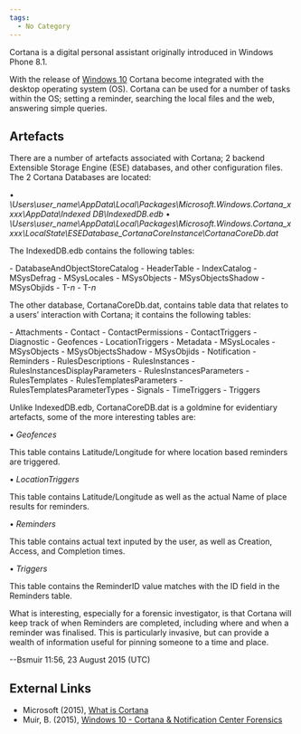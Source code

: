 ```yaml
---
tags:
  - No Category
---
```

Cortana is a digital personal assistant originally introduced in Windows
Phone 8.1.

With the release of [Windows 10](windows_10.md) Cortana become
integrated with the desktop operating system (OS). Cortana can be used
for a number of tasks within the OS; setting a reminder, searching the
local files and the web, answering simple queries.

## Artefacts

There are a number of artefacts associated with Cortana; 2 backend
Extensible Storage Engine (ESE) databases, and other configuration
files. The 2 Cortana Databases are located:

•
*\Users\user_name\AppData\Local\Packages\Microsoft.Windows.Cortana_xxxx\AppData\Indexed
DB\IndexedDB.edb* •
*\Users\user_name\AppData\Local\Packages\Microsoft.Windows.Cortana_xxxx\LocalState\ESEDatabase_CortanaCoreInstance\CortanaCoreDb.dat*

The IndexedDB.edb contains the following tables:

\- DatabaseAndObjectStoreCatalog - HeaderTable - IndexCatalog -
MSysDefrag - MSysLocales - MSysObjects - MSysObjectsShadow -
MSysObjids - T-*n* - T-*n*

The other database, CortanaCoreDb.dat, contains table data that relates
to a users’ interaction with Cortana; it contains the following tables:

\- Attachments - Contact - ContactPermissions - ContactTriggers -
Diagnostic - Geofences - LocationTriggers - Metadata - MSysLocales -
MSysObjects - MSysObjectsShadow - MSysObjids - Notification -
Reminders - RulesDescriptions - RulesInstances -
RulesInstancesDisplayParameters - RulesInstancesParameters -
RulesTemplates - RulesTemplatesParameters -
RulesTemplatesParameterTypes - Signals - TimeTriggers - Triggers

Unlike IndexedDB.edb, CortanaCoreDB.dat is a goldmine for evidentiary
artefacts, some of the more interesting tables are:

• *Geofences*

This table contains Latitude/Longitude for where location based
reminders are triggered.

• *LocationTriggers*

This table contains Latitude/Longitude as well as the actual Name of
place results for reminders.

• *Reminders*

This table contains actual text inputed by the user, as well as
Creation, Access, and Completion times.

• *Triggers*

This table contains the ReminderID value matches with the ID field in
the Reminders table.

What is interesting, especially for a forensic investigator, is that
Cortana will keep track of when Reminders are completed, including where
and when a reminder was finalised. This is particularly invasive, but
can provide a wealth of information useful for pinning someone to a time
and place.

--Bsmuir
11:56, 23 August 2015 (UTC)

## External Links

* Microsoft (2015), [What is Cortana](http://windows.microsoft.com/en-us/windows-10/getstarted-what-is-cortana)
* Muir, B. (2015), [Windows 10 - Cortana & Notification Center Forensics](http://bsmuir.kinja.com/windows-10-cortana-notification-center-forenics-1724511442)

